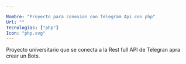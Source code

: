 ```yaml
---

Nombre: "Proyecto para conexion con Telegram Api con php" 
Url: ""
Tecnologias: ["php"]
Icon: "php.svg" 
---
```

Proyecto universitario que se conecta a la Rest full API de Telegran apra crear un Bots.

